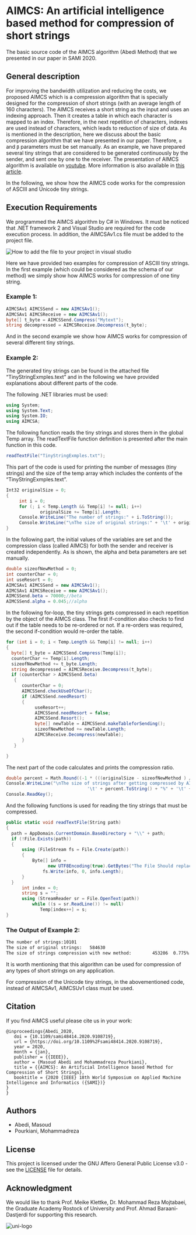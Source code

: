 # AIMCS: An artificial intelligence based method for compression of short strings
The basic source code of the AIMCS algorithm (Abedi Method) that we presented in our paper in SAMI 2020.

## General description 

For improving the bandwidth utilization and reducing the costs, we proposed AIMCS which is a compression algorithm that is specially designed for the compression of short strings (with an average length of 160 characters). The AIMCS receives a short string as the input and uses an indexing approach. Then it creates a table in which each character is mapped to an index. Therefore, in the next repetition of characters, indexes are used instead of characters, which leads to reduction of size of data. 
As is mentioned in the description, here we discuss about the basic compression algorithm that we have presented in our paper. Therefore, `α` and `β` parameters must be set manually. As an example, we have prepared several tiny strings that are considered to be generated continuously by the sender, and sent one by one to the receiver. The presentation of AIMCS algorithm is available on [youtube](https://youtu.be/lvkB2IQSgLo).  More information is also available in [this article](http://dx.doi.org/10.1109/sami48414.2020.9108719). 


In the following, we show how the AIMCS code works for the compression of ASCIII and Unicode tiny strings. 

## Execution Requirements
We programmed the AIMCS algorithm by C# in Windows. It must be noticed that .NET framework 2 and Visual Studio are required for the code execution process. In addition, the AIMCSAv1.cs file must be added to the project file.

![How to add the file to your project in visual studio](https://user-images.githubusercontent.com/64810541/81226768-a82f9a80-8feb-11ea-8847-7b1c1f7eb81d.jpg)

Here we have provided two examples for compression of ASCIII tiny strings. In the first example (which could be considered as the schema of our method) we simply show how AIMCS works for compression of one tiny string.

### Example 1:

```cs
AIMCSAv1 AIMCSSend = new AIMCSAv1();
AIMCSAv1 AIMCSReceive = new AIMCSAv1();
byte[] t_byte = AIMCSSend.Compress("Mytext");
string decompressed = AIMCSReceive.Decompress(t_byte);
```


And in the second example we show how AIMCS works for compression of several different tiny strings. 

### Example 2:

The generated tiny strings can be found in the attached file “TinyStringExmples.text” and in the following we have provided explanations about different parts of the code. 

The following .NET libraries must be used:
```cs
using System;
using System.Text;
using System.IO;
using AIMCSA; 
```
The following function reads the tiny strings and stores them in the global Temp array. The readTextFile function definition is presented after the main function in this code. 
```cs
readTextFile("TinyStringExmples.txt");
```
This part of the code is used for printing the number of messages (tiny strings) and the size of the temp array which includes the contents of the “TinyStringExmples.text”.
```cs
Int32 originalSize = 0;
{
     int i = 0;
     for (; i < Temp.Length && Temp[i] != null; i++)
             originalSize += Temp[i].Length;
     Console.WriteLine("The number of strings:" + i.ToString());
     Console.WriteLine("\nThe size of original strings:" + '\t' + originalSize.ToString());
}
```
In the following part, the initial values of the variables are set and the compression class (called AIMCS) for both the sender and receiver is created independently. As is shown, the alpha and beta parameters are set manually.  
```cs
double sizeofNewMethod = 0;
int counterChar = 0;
int useResort = 0;
AIMCSAv1 AIMCSSend = new AIMCSAv1();
AIMCSAv1 AIMCSReceive = new AIMCSAv1();
AIMCSSend.beta = 70000;//beta
AIMCSSend.alpha = 0.045;//alpha
 ```
In the following for-loop, the tiny strings gets compressed in each repetition by the object of the AIMCS class. The first if-condition also checks to find out if the table needs to be re-ordered or not. If a re-orders was required, the second if-condition would re-order the table.  
 ```cs
for (int i = 0; i < Temp.Length && Temp[i] != null; i++)
{
   byte[] t_byte = AIMCSSend.Compress(Temp[i]);
   counterChar += Temp[i].Length;
   sizeofNewMethod += t_byte.Length;
   string decompressed = AIMCSReceive.Decompress(t_byte);
   if (counterChar > AIMCSSend.beta)
    {
       counterChar = 0;
       AIMCSSend.checkUseOfChar();
       if (AIMCSSend.needResort)
       {
            useResort++;
            AIMCSSend.needResort = false;
            AIMCSSend.Resort();
            byte[] newTable = AIMCSSend.makeTableforSending();
            sizeofNewMethod += newTable.Length;
            AIMCSReceive.Decompress(newTable);
       }
    }

}
 ```
 
The next part of the code calculates and prints the compression ratio. 
  ```cs
double percent = Math.Round((-1 * (((originalSize - sizeofNewMethod ) / originalSize) - 1)), 3);
Console.WriteLine("\nThe size of strings after getting compressed by AIMCS:" + '\t' + (sizeofNewMethod).ToString() +
                                 '\t' + percent.ToString() + "%" + '\t' + "Sort=" + useResort.ToString());         
Console.ReadKey();
 ```

And the following functions is used for reading the tiny strings that must be compressed.  
 ```cs
public static void readTextFile(String path)
{
   path = AppDomain.CurrentDomain.BaseDirectory + "\\" + path;
   if (!File.Exists(path))
   {
       using (FileStream fs = File.Create(path))
       {
           Byte[] info =
                 new UTF8Encoding(true).GetBytes("The File Should replace this file.");
               fs.Write(info, 0, info.Length);
       }
   }
       int index = 0;
       string s = "";
       using (StreamReader sr = File.OpenText(path))
           while ((s = sr.ReadLine()) != null)
              Temp[index++] = s;
}
 ``` 
 ### The Output of Example 2:
 ```cmd
The number of strings:10101
The size of original strings:   584630
The size of strings compression with new method:        453206  0.775%  Sort=6
 ```   

It is worth mentioning that this algorithm can be used for compression of any types of short strings on any application.

For compression of the Unicode tiny strings, in the abovementioned code, instead of AIMCSAv1, AIMCSUv1 class must be used. 



## Citation
If you find AIMCS useful please cite us in your work:
 ```
@inproceedings{Abedi_2020,
	doi = {10.1109/sami48414.2020.9108719},
	url = {https://doi.org/10.1109%2Fsami48414.2020.9108719},
	year = 2020,
	month = {jan},
	publisher = {{IEEE}},
	author = {Masoud Abedi and Mohammadreza Pourkiani},
	title = {{AIMCS}: An Artificial Intelligence based Method for Compression of Short Strings},
	booktitle = {2020 {IEEE} 18th World Symposium on Applied Machine Intelligence and Informatics ({SAMI})}
}
}
 ```  
## Authors

 - Abedi, Masoud 
 - Pourkiani, Mohammadreza 
 
 ## License
 
 This project is licensed under the GNU Affero General Public License v3.0  - see the [LICENSE](https://github.com/MasoudAbedi/AIMCS-an-artificial-intelligence-based-method-for-compression-of-short-strings/blob/master/LICENSE) file for details.

## Acknowledgment

We would like to thank Prof. Meike Klettke, Dr. Mohammad Reza Mojtabaei, the Graduate Academy Rostock of University and Prof. Ahmad Baraani-Dastjerdi for supporting this research. 

![uni-logo](https://user-images.githubusercontent.com/64810541/84444143-578e0b80-ac41-11ea-98d2-5212e1669cbd.png)

